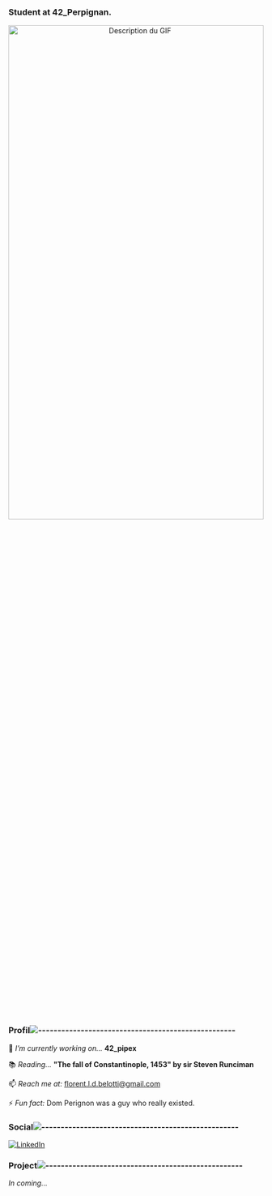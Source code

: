 ### Student at 42_Perpignan.

<p align="center">
  <img src="https://github.com/FlorentBelotti/FlorentBelotti/blob/main/Assets/banner.gif" alt="Description du GIF" width="100%" height="50%">
</p>

### Profil![---------------------------------------------------](https://raw.githubusercontent.com/andreasbm/readme/master/assets/lines/rainbow.png)

🔭 _I’m currently working on..._ **42_pipex**

📚 _Reading..._ **"The fall of Constantinople, 1453" by sir Steven Runciman**

📫 _Reach me at:_ florent.l.d.belotti@gmail.com

⚡ _Fun fact:_ Dom Perignon was a guy who really existed.

### Social![---------------------------------------------------](https://raw.githubusercontent.com/andreasbm/readme/master/assets/lines/rainbow.png)&nbsp;&nbsp;

[![LinkedIn](https://img.shields.io/badge/LinkedIn-%230077B5.svg?logo=linkedin&logoColor=white)](https://www.linkedin.com/in/florent-belotti-8ab0a8304/) 

### Project![---------------------------------------------------](https://raw.githubusercontent.com/andreasbm/readme/master/assets/lines/rainbow.png)&nbsp;&nbsp;

_In coming..._

<!--
**FlorentBelotti/FlorentBelotti** is a ✨ _special_ ✨ repository because its `README.md` (this file) appears on your GitHub profile.

Here are some ideas to get you started:

- 🔭 I’m currently working on ...
- 🌱 I’m currently learning ...
- 👯 I’m looking to collaborate on ...
- 🤔 I’m looking for help with ...
- 💬 Ask me about ...
- 📫 How to reach me: ...
- 😄 Pronouns: ...
- ⚡ Fun fact: ...
-->
